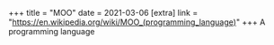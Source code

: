 +++
title = "MOO"
date = 2021-03-06
[extra]
link = "https://en.wikipedia.org/wiki/MOO_(programming_language)"
+++
A programming language

